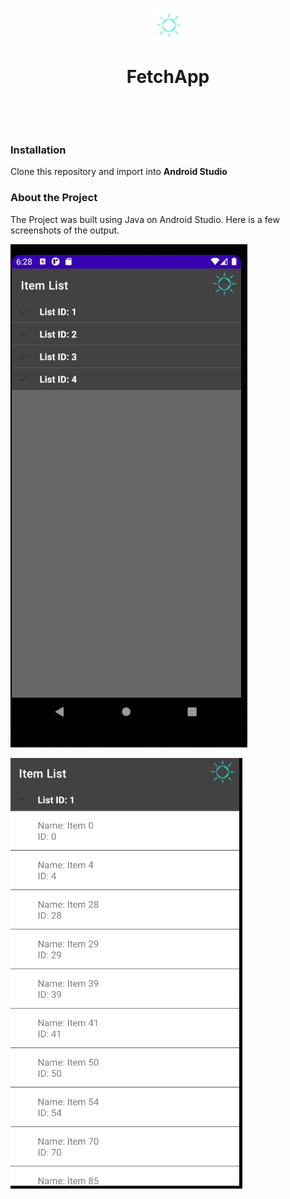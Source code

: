 <br />
<p align="center">
  <a href="https://github.com/TinsaeK/FetchApp">
    <img src="ic_action_name.png" alt="Logo" width="50" height="50">
  </a>

  <h1 align="center">FetchApp</h1>

  <p align="center">
    <br />
  </p>
</p>
 <br>
 <h3>Installation</h3>
  Clone this repository and import into <b>Android Studio</b>
  </br>
<h3>About the Project</h3>
The Project was built using Java on Android Studio. Here is a few screenshots of the output.
<p float="left">
<img src="list1.png">
 <div></div>
<img src="list2.png">
</p>


